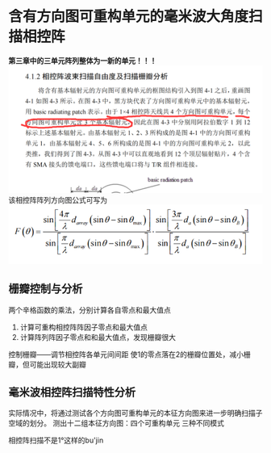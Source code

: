 # 含有方向图可重构单元的毫米波大角度扫描相控阵

**第三章中的三单元阵列整体为一新的单元！！！**
![三单元阵列整体为一新的单元](/imgs/2023-10-12/YBdTtS6rxBl4a3rc.png)
该相控阵阵列方向图公式可写为
![该相控阵阵列方向图公式](/imgs/2023-10-13/6viyTdQNb2OCXM6p.png)

## 栅瓣控制与分析
两个辛格函数的乘法，分别计算各自零点和最大值点
1. 计算可重构相控阵阵因子零点和最大值点
2. 计算阵列阵因子零点和和最大值点，发现栅瓣很大

控制栅瓣——调节相控阵各单元间间距
使1的零点落在2的栅瓣位置处，减小栅瓣，但可能出现较大副瓣

## 毫米波相控阵扫描特性分析
实际情况中，将通过测试各个方向图可重构单元的本征方向图来进一步明确扫描子空域的划分。
测出十二组本征方向图：四个可重构单元 三种不同模式

相控阵扫描不是1°这样的bu'jin
<!--stackedit_data:
eyJoaXN0b3J5IjpbLTUxMDE5MDIzLDIwMDY2NDA4ODksLTM1ND
E3NjMxOCw2NzYyODQ2OTUsLTIwMjY4NDg1MjVdfQ==
-->